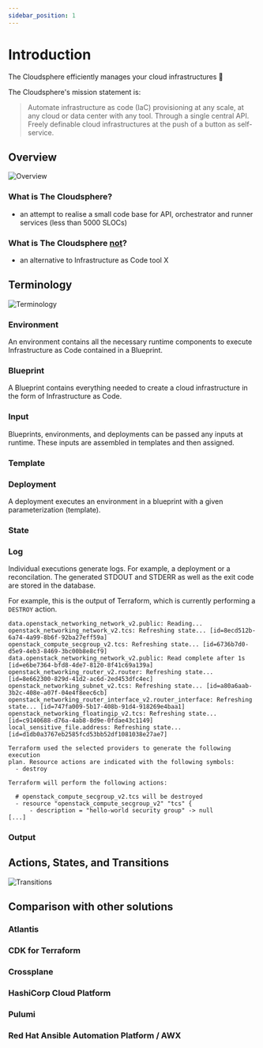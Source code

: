 ```yaml
---
sidebar_position: 1
---
```


# Introduction

The Cloudsphere efficiently manages your cloud infrastructures 🚀

The Cloudsphere's mission statement is:

> Automate infrastructure as code (IaC) provisioning at any scale,
> at any cloud or data center with any tool. Through a single central
> API. Freely definable cloud infrastructures at the push of a button
> as self-service.

## Overview

![Overview](overview.png "Overview")

### What is The Cloudsphere?

* an attempt to realise a small code base for API, orchestrator and runner
  services (less than 5000 SLOCs)

### What is The Cloudsphere <u>not</u>?

* an alternative to Infrastructure as Code tool X

## Terminology

![Terminology](terminology.png)

### Environment

An environment contains all the necessary runtime components to
execute Infrastructure as Code contained in a Blueprint.

### Blueprint

A Blueprint contains everything needed to create a cloud infrastructure
in the form of Infrastructure as Code.

### Input

Blueprints, environments, and deployments can be passed any inputs at runtime.
These inputs are assembled in templates and then assigned.

### Template

### Deployment

A deployment executes an environment in a blueprint with a given
parameterization (template).

### State

### Log

Individual executions generate logs. For example, a deployment or a reconcilation.
The generated STDOUT and STDERR as well as the exit code are stored in the database.

For example, this is the output of Terraform, which is currently performing a ``DESTROY`` action.

```
data.openstack_networking_network_v2.public: Reading...
openstack_networking_network_v2.tcs: Refreshing state... [id=8ecd512b-6a74-4a99-8b6f-92ba27eff59a]
openstack_compute_secgroup_v2.tcs: Refreshing state... [id=6736b7d0-d5e9-4eb3-8469-3bc00b8e8cf9]
data.openstack_networking_network_v2.public: Read complete after 1s [id=e6be7364-bfd8-4de7-8120-8f41c69a139a]
openstack_networking_router_v2.router: Refreshing state... [id=8e662300-829d-41d2-ac6d-2ed453dfc4ec]
openstack_networking_subnet_v2.tcs: Refreshing state... [id=a80a6aab-3b2c-408e-a07f-04e4f8eec6cb]
openstack_networking_router_interface_v2.router_interface: Refreshing state... [id=747fa009-5b17-408b-91d4-918269e4baa1]
openstack_networking_floatingip_v2.tcs: Refreshing state... [id=c9140688-d76a-4ab8-8d9e-0fdae43c1149]
local_sensitive_file.address: Refreshing state... [id=d1db0a3767eb2585fcd53bb52df1081038e27ae7]

Terraform used the selected providers to generate the following execution
plan. Resource actions are indicated with the following symbols:
  - destroy

Terraform will perform the following actions:

  # openstack_compute_secgroup_v2.tcs will be destroyed
  - resource "openstack_compute_secgroup_v2" "tcs" {
      - description = "hello-world security group" -> null
[...]
```

### Output

## Actions, States, and Transitions

![Transitions](transitions.png)

## Comparison with other solutions

### Atlantis

### CDK for Terraform

### Crossplane

### HashiCorp Cloud Platform

### Pulumi

### Red Hat Ansible Automation Platform / AWX
